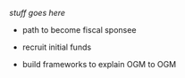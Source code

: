 _stuff goes here_

- path to become fiscal sponsee
- recruit initial funds

- build frameworks to explain OGM to OGM

